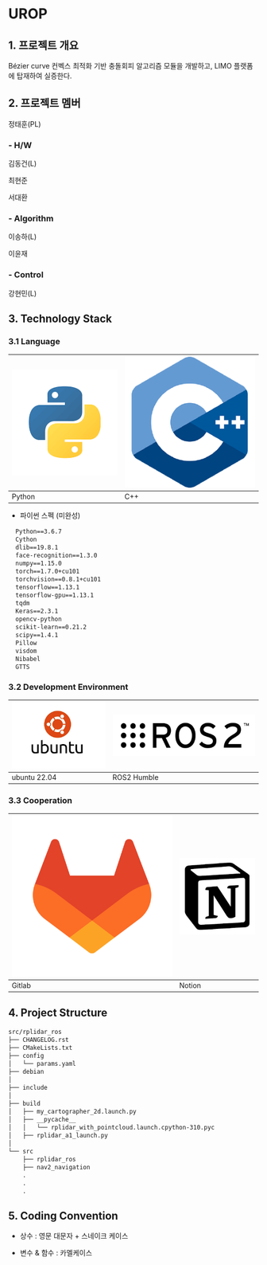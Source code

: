 # UROP
## 1. 프로젝트 개요
Bézier curve 컨벡스 최적화 기반 충돌회피 알고리즘 모듈을 개발하고, LIMO 플랫폼에 탑재하여 실증한다.

## 2. 프로젝트 멤버
정태훈(PL)
### - H/W
김동건(L)

최현준

서대환
### - Algorithm
이송하(L)

이윤재
### - Control
강현민(L)

## 3. Technology Stack
### 3.1 Language
| ![Python](https://github.com/dkkim528/UROP/blob/main/py.png)    | ![C++](https://github.com/dkkim528/UROP/blob/main/C%2B%2B.png) |
| ---------- | ---------------------------------------------- |
| Python | C++  |

- 파이썬 스펙 (미완성)
```shell
  Python==3.6.7
  Cython
  dlib==19.8.1
  face-recognition==1.3.0
  numpy==1.15.0
  torch==1.7.0+cu101
  torchvision==0.8.1+cu101
  tensorflow==1.13.1
  tensorflow-gpu==1.13.1
  tqdm
  Keras==2.3.1
  opencv-python
  scikit-learn==0.21.2
  scipy==1.4.1
  Pillow
  visdom
  Nibabel
  GTTS
```

### 3.2 Development Environment
| ![ubuntu](https://github.com/dkkim528/UROP/blob/main/ubuntu.png)  | ![ROS2](https://github.com/dkkim528/UROP/blob/main/ros2.png)    |
| ---------- | ---------------------------------------------- |
| ubuntu 22.04 | ROS2 Humble  |

### 3.3 Cooperation
| ![ubuntu](https://github.com/dkkim528/UROP/blob/main/gitlab.png)  | ![ROS2](https://github.com/dkkim528/UROP/blob/main/notion.png)    |
| ---------- | ---------------------------------------------- |
| Gitlab | Notion  |

## 4. Project Structure
```shell
src/rplidar_ros
├── CHANGELOG.rst
├── CMakeLists.txt
├── config
│   └── params.yaml
├── debian
│   
├── include
│
├── build
│   ├── my_cartographer_2d.launch.py
│   ├── __pycache__
│   │   └── rplidar_with_pointcloud.launch.cpython-310.pyc
│   ├── rplidar_a1_launch.py
│ 
└── src
    ├── rplidar_ros
    ├── nav2_navigation
    . 
    .   
    .
```
    
## 5. Coding Convention
- 상수 : 영문 대문자 + 스네이크 케이스

- 변수 & 함수 : 카멜케이스
